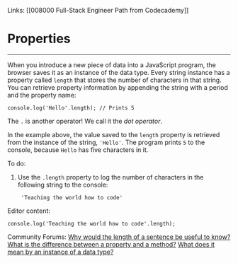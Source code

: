 Links:  [[008000 Full-Stack Engineer Path from Codecademy]]
# Properties
---
When you introduce a new piece of data into a JavaScript program, the browser saves it as an instance of the data type. Every string instance has a property called `length` that stores the number of characters in that string. You can retrieve property information by appending the string with a period and the property name:

	console.log('Hello'.length); // Prints 5

The `.` is another operator! We call it the _dot operator_.

In the example above, the value saved to the `length` property is retrieved from the instance of the string, `'Hello'`. The program prints `5` to the console, because `Hello` has five characters in it.

To do:
1. Use the `.length` property to log the number of characters in the following string to the console:

		'Teaching the world how to code'
		
Editor content:

	console.log('Teaching the world how to code'.length);

Community Forums:
[Why would the length of a sentence be useful to know?](https://discuss.codecademy.com/t/why-would-the-length-of-a-sentence-be-useful-to-know/489725)
[What is the difference between a property and a method?](https://discuss.codecademy.com/t/difference-between-a-property-and-a-method/489753)
[  What does it mean by an instance of a data type?](https://discuss.codecademy.com/t/what-does-it-mean-by-an-instance-of-a-data-type/489754)